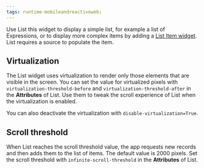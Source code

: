 ```yaml
---
tags: runtime-mobileandreactiveweb;
---
```


Use List this widget to display a simple list, for example a list of Expressions, or to display more complex items by adding a [List Item widget](ServiceStudio.Plugin.NRWidgets.ListItem.final.md). List requires a source to populate the item.

## Virtualization

The List widget uses virtualization to render only those elements that are visible in the screen. You can set the value for virtualized pixels with `virtualization-threshold-before` and `virtualization-threshold-after` in the **Attributes** of List. Use them to tweak the scroll experience of List when the virtualization is enabled.

You can also deactivate the virtualization with `disable-virtualization=True`. 

## Scroll threshold

When List reaches the scroll threshold value, the app requests new records and then adds them to the list of items. The default value is 2000 pixels. Set the scroll threshold with `infinite-scroll-threshold` in the **Attributes** of List.
